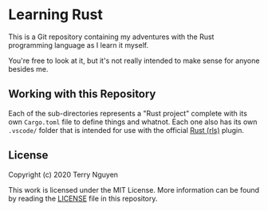 # Learning Rust

This is a Git repository containing my adventures with the Rust programming
language as I learn it myself.

You're free to look at it, but it's not really intended to make sense for anyone
besides me.

## Working with this Repository

Each of the sub-directories represents a "Rust project" complete with its own
`Cargo.toml` file to define things and whatnot. Each one also has its own
`.vscode/` folder that is intended for use with the official [Rust (rls)][vsrust]
plugin.

[vsrust]:https://marketplace.visualstudio.com/items?itemName=rust-lang.rust

## License

Copyright (c) 2020 Terry Nguyen

This work is licensed under the MIT License. More information can be found by
reading the [LICENSE](LICENSE.md) file in this repository.
